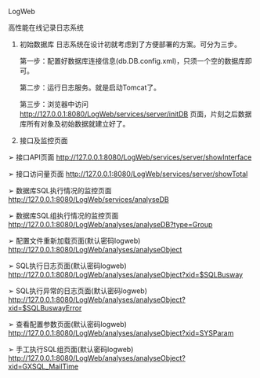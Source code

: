 LogWeb

高性能在线记录日志系统



1. 初始数据库 日志系统在设计初就考虑到了方便部署的方案。可分为三步。

    第一步：配置好数据库连接信息(db.DB.config.xml)，只须一个空的数据库即可。

    第二步：运行日志服务。就是启动Tomcat了。

    第三步：浏览器中访问 http://127.0.0.1:8080/LogWeb/services/server/initDB 页面，片刻之后数据库所有对象及初始数据就建立好了。



2. 接口及监控页面

➢ 接口API页面 http://127.0.0.1:8080/LogWeb/services/server/showInterface

➢ 接口访问量页面 http://127.0.0.1:8080/LogWeb/services/server/showTotal

➢ 数据库SQL执行情况的监控页面 http://127.0.0.1:8080/LogWeb/services/analyseDB

➢ 数据库SQL组执行情况的监控页面 http://127.0.0.1:8080/LogWeb/analyses/analyseDB?type=Group

➢ 配置文件重新加载页面(默认密码logweb) http://127.0.0.1:8080/LogWeb/analyses/analyseObject

➢ SQL执行日志页面(默认密码logweb) http://127.0.0.1:8080/LogWeb/analyses/analyseObject?xid=$SQLBusway

➢ SQL执行异常的日志页面(默认密码logweb) http://127.0.0.1:8080/LogWeb/analyses/analyseObject?xid=$SQLBuswayError

➢ 查看配置参数页面(默认密码logweb) http://127.0.0.1:8080/LogWeb/analyses/analyseObject?xid=SYSParam

➢ 手工执行SQL组页面(默认密码logweb) http://127.0.0.1:8080/LogWeb/analyses/analyseObject?xid=GXSQL_MailTime